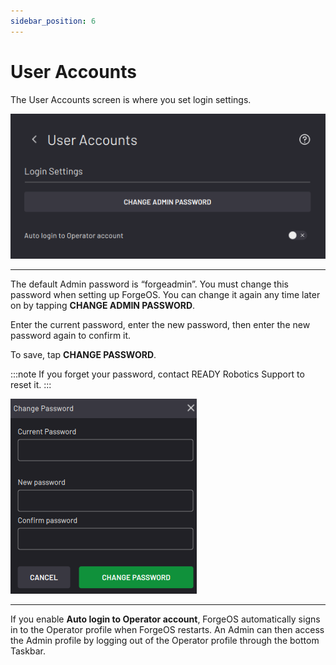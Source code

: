 ```yaml
---
sidebar_position: 6
---
```


# User Accounts

The User Accounts screen is where you set login settings.

![](../Images/Settings/UserAccounts.png)

---

The default Admin password is “forgeadmin”. You must change this password when setting up ForgeOS. You can change it again any time later on by tapping **CHANGE ADMIN PASSWORD**.

Enter the current password, enter the new password, then enter the new password again to confirm it.

To save, tap **CHANGE PASSWORD**.

:::note
If you forget your password, contact READY Robotics Support to reset it.
:::

![](../Images/Settings/UserAccounts-ChangePassword.png)

---

If you enable **Auto login to Operator account**, ForgeOS automatically signs in to the Operator profile when ForgeOS restarts. An Admin can then access the Admin profile by logging out of the Operator profile through the bottom Taskbar.

